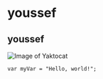 # youssef
## youssef

![Image of Yaktocat](https://octodex.github.com/images/yaktocat.png)

```
var myVar = "Hello, world!";
```
